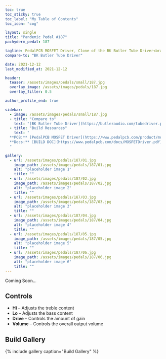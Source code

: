 ```yaml
---
toc: true
toc_sticky: true
toc_label: "My Table of Contents"
toc_icon: "cog"

layout: single
title: "Pandemic Pedal #187"
pachyderm_pedal: 187

tagline: PedalPCB MOSFET Driver, Clone of the BK Butler Tube Driver<br>"" - 
compare-to: "BK Butler Tube Driver"

date: 2021-12-12
last_modified_at: 2021-12-12

header:
  teaser: /assets/images/pedals/small/187.jpg
  overlay_image: /assets/images/pedals/187.jpg
  overlay_filter: 0.5

author_profile_end: true

sidebar:
  - image: /assets/images/pedals/small/187.jpg
  - title: "Compare to"
    text: "[BK Butler Tube Driver](https://butleraudio.com/tubedriver.php)"
  - title: "Build Resources"
    text: "
  **PCB:** [PedalPCB MOSFET Driver](https://www.pedalpcb.com/product/mosfetdriver/)<br>
  **Docs:** [BUILD DOC](https://www.pedalpcb.com/docs/MOSFETDriver.pdf)
  "

gallery:
  - url: /assets/images/pedals/187/01.jpg
    image_path: /assets/images/pedals/187/01.jpg
    alt: "placeholder image 1"
    title: ""
  - url: /assets/images/pedals/187/02.jpg
    image_path: /assets/images/pedals/187/02.jpg
    alt: "placeholder image 2"
    title: ""
  - url: /assets/images/pedals/187/03.jpg
    image_path: /assets/images/pedals/187/03.jpg
    alt: "placeholder image 3"
    title: ""
  - url: /assets/images/pedals/187/04.jpg
    image_path: /assets/images/pedals/187/04.jpg
    alt: "placeholder image 4"
    title: ""
  - url: /assets/images/pedals/187/05.jpg
    image_path: /assets/images/pedals/187/05.jpg
    alt: "placeholder image 5"
    title: ""
  - url: /assets/images/pedals/187/06.jpg
    image_path: /assets/images/pedals/187/06.jpg
    alt: "placeholder image 6"
    title: ""
---
```




Coming Soon...

## Controls

* **Hi** – Adjusts the treble content
* **Lo** – Adjusts the bass content
* **Drive** – Controls the amount of gain
* **Volume** – Controls the overall output volume

## Build Gallery

{% include gallery caption="Build Gallery" %}
